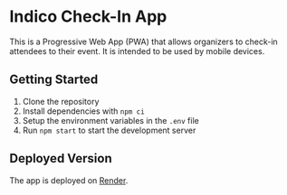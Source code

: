 # Indico Check-In App
This is a Progressive Web App (PWA) that allows organizers to check-in attendees to their event. It is intended to be used by mobile devices.

## Getting Started
1. Clone the repository
2. Install dependencies with `npm ci`
3. Setup the environment variables in the `.env` file
4. Run `npm start` to start the development server

## Deployed Version
The app is deployed on [Render](https://indico-check-in-app.onrender.com).